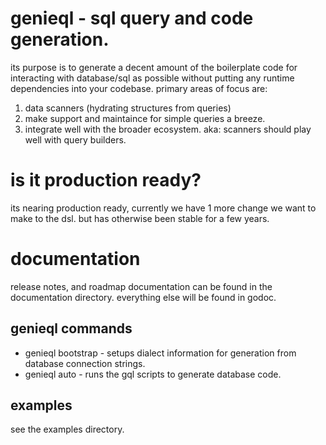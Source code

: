 # genieql - sql query and code generation.
its purpose is to generate a decent amount of the
boilerplate code for interacting with database/sql
as possible without putting any runtime dependencies
into your codebase. primary areas of focus are:
1. data scanners (hydrating structures from queries)
2. make support and maintaince for simple queries a breeze.
3. integrate well with the broader ecosystem. aka: scanners should play well
with query builders.

# is it production ready?
its nearing production ready, currently we have 1 more change we want to make to the dsl.
but has otherwise been stable for a few years.

# documentation
release notes, and roadmap documentation
can be found in the documentation directory.
everything else will be found in godoc.

## genieql commands
- genieql bootstrap - setups dialect information for generation from database connection strings.
- genieql auto - runs the gql scripts to generate database code.

## examples
see the examples directory. 
